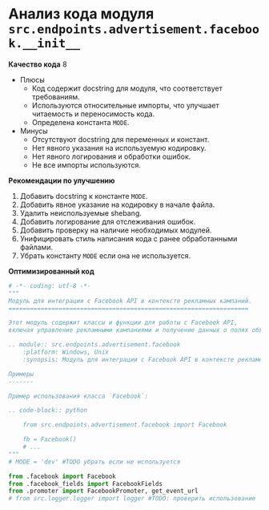 # Анализ кода модуля `src.endpoints.advertisement.facebook.__init__`

**Качество кода**
8
- Плюсы
    - Код содержит docstring для модуля, что соответствует требованиям.
    - Используются относительные импорты, что улучшает читаемость и переносимость кода.
    - Определена константа `MODE`.
- Минусы
    - Отсутствуют docstring для переменных и констант.
    - Нет явного указания на используемую кодировку.
    - Нет явного логирования и обработки ошибок.
    - Не все импорты используются.

**Рекомендации по улучшению**
1. Добавить docstring к константе `MODE`.
2. Добавить явное указание на кодировку в начале файла.
3.  Удалить неиспользуемые shebang.
4.  Добавить логирование для отслеживания ошибок.
5.  Добавить проверку на наличие необходимых модулей.
6.  Унифицировать стиль написания кода с ранее обработанными файлами.
7.  Убрать константу `MODE` если она не используется.

**Оптимизированный код**
```python
# -*- coding: utf-8 -*-
"""
Модуль для интеграции с Facebook API в контексте рекламных кампаний.
===================================================================

Этот модуль содержит классы и функции для работы с Facebook API, 
включая управление рекламными кампаниями и получение данных о полях объявлений.

.. module:: src.endpoints.advertisement.facebook
    :platform: Windows, Unix
    :synopsis: Модуль для интеграции с Facebook API в контексте рекламных кампаний.

Примеры
-------

Пример использования класса `Facebook`:

.. code-block:: python

    from src.endpoints.advertisement.facebook import Facebook

    fb = Facebook()
    # ...
"""
# MODE = 'dev' #TODO убрать если не используется

from .facebook import Facebook
from .facebook_fields import FacebookFields
from .promoter import FacebookPromoter, get_event_url
# from src.logger.logger import logger #TODO: проверить использование

```